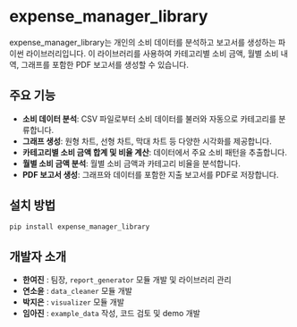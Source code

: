 # expense_manager_library

expense_manager_library는 개인의 소비 데이터를 분석하고 보고서를 생성하는 파이썬 라이브러리입니다. 이 라이브러리를 사용하여 카테고리별 소비 금액, 월별 소비 내역, 그래프를 포함한 PDF 보고서를 생성할 수 있습니다.

## 주요 기능
- **소비 데이터 분석**: CSV 파일로부터 소비 데이터를 불러와 자동으로 카테고리를 분류합니다.
- **그래프 생성**: 원형 차트, 선형 차트, 막대 차트 등 다양한 시각화를 제공합니다.
- **카테고리별 소비 금액 합계 및 비율 계산**: 데이터에서 주요 소비 패턴을 추출합니다.
- **월별 소비 금액 분석**: 월별 소비 금액과 카테고리 비율을 분석합니다.
- **PDF 보고서 생성**: 그래프와 데이터를 포함한 지출 보고서를 PDF로 저장합니다.
  
## 설치 방법
```bash
pip install expense_manager_library
```

## 개발자 소개
- **한여진** : 팀장, `report_generator` 모듈 개발 및 라이브러리 관리
- **연소윤** : `data_cleaner` 모듈 개발
- **박지은** : `visualizer` 모듈 개발
- **임아진** : `example_data` 작성, 코드 검토 및 demo 개발
